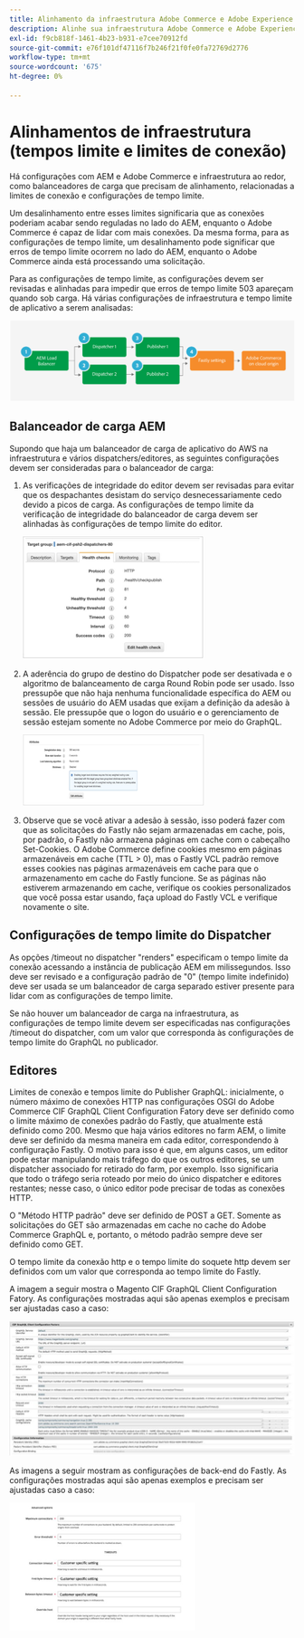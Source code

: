 ```yaml
---
title: Alinhamento da infraestrutura Adobe Commerce e Adobe Experience Manager
description: Alinhe sua infraestrutura Adobe Commerce e Adobe Experience Manager para definir tempos limite e limites de conexão aceitáveis.
exl-id: f9cb818f-1461-4b23-b931-e7cee70912fd
source-git-commit: e76f101df47116f7b246f21f0fe0fa72769d2776
workflow-type: tm+mt
source-wordcount: '675'
ht-degree: 0%

---
```


# Alinhamentos de infraestrutura (tempos limite e limites de conexão)

Há configurações com AEM e Adobe Commerce e infraestrutura ao redor, como balanceadores de carga que precisam de alinhamento, relacionadas a limites de conexão e configurações de tempo limite.

Um desalinhamento entre esses limites significaria que as conexões poderiam acabar sendo reguladas no lado do AEM, enquanto o Adobe Commerce é capaz de lidar com mais conexões. Da mesma forma, para as configurações de tempo limite, um desalinhamento pode significar que erros de tempo limite ocorrem no lado do AEM, enquanto o Adobe Commerce ainda está processando uma solicitação.

Para as configurações de tempo limite, as configurações devem ser revisadas e alinhadas para impedir que erros de tempo limite 503 apareçam quando sob carga. Há várias configurações de infraestrutura e tempo limite de aplicativo a serem analisadas:

![Diagrama numerado descrevendo tempos limite e limites de conexão para AEM](../assets/commerce-at-scale/timeout-settings.svg)

## Balanceador de carga AEM

Supondo que haja um balanceador de carga de aplicativo do AWS na infraestrutura e vários dispatchers/editores, as seguintes configurações devem ser consideradas para o balanceador de carga:

1. As verificações de integridade do editor devem ser revisadas para evitar que os despachantes desistam do serviço desnecessariamente cedo devido a picos de carga. As configurações de tempo limite da verificação de integridade do balanceador de carga devem ser alinhadas às configurações de tempo limite do editor.

   ![Captura de tela mostrando as verificações de integridade do balanceador de carga AEM](../assets/commerce-at-scale/health-checks.png)

1. A aderência do grupo de destino do Dispatcher pode ser desativada e o algoritmo de balanceamento de carga Round Robin pode ser usado. Isso pressupõe que não haja nenhuma funcionalidade específica do AEM ou sessões de usuário do AEM usadas que exijam a definição da adesão à sessão. Ele pressupõe que o logon do usuário e o gerenciamento de sessão estejam somente no Adobe Commerce por meio do GraphQL.

   ![Captura de tela mostrando atributos de adesão à sessão AEM](../assets/commerce-at-scale/session-stickiness.png)

1. Observe que se você ativar a adesão à sessão, isso poderá fazer com que as solicitações do Fastly não sejam armazenadas em cache, pois, por padrão, o Fastly não armazena páginas em cache com o cabeçalho Set-Cookies. O Adobe Commerce define cookies mesmo em páginas armazenáveis em cache (TTL > 0), mas o Fastly VCL padrão remove esses cookies nas páginas armazenáveis em cache para que o armazenamento em cache do Fastly funcione. Se as páginas não estiverem armazenando em cache, verifique os cookies personalizados que você possa estar usando, faça upload do Fastly VCL e verifique novamente o site.

## Configurações de tempo limite do Dispatcher

As opções /timeout no dispatcher &quot;renders&quot; especificam o tempo limite da conexão acessando a instância de publicação AEM em milissegundos. Isso deve ser revisado e a configuração padrão de &quot;0&quot; (tempo limite indefinido) deve ser usada se um balanceador de carga separado estiver presente para lidar com as configurações de tempo limite.

Se não houver um balanceador de carga na infraestrutura, as configurações de tempo limite devem ser especificadas nas configurações /timeout do dispatcher, com um valor que corresponda às configurações de tempo limite do GraphQL no publicador.

## Editores

Limites de conexão e tempos limite do Publisher GraphQL: inicialmente, o número máximo de conexões HTTP nas configurações OSGI do Adobe Commerce CIF GraphQL Client Configuration Fatory deve ser definido como o limite máximo de conexões padrão do Fastly, que atualmente está definido como 200. Mesmo que haja vários editores no farm AEM, o limite deve ser definido da mesma maneira em cada editor, correspondendo à configuração Fastly. O motivo para isso é que, em alguns casos, um editor pode estar manipulando mais tráfego do que os outros editores, se um dispatcher associado for retirado do farm, por exemplo. Isso significaria que todo o tráfego seria roteado por meio do único dispatcher e editores restantes; nesse caso, o único editor pode precisar de todas as conexões HTTP.

O &quot;Método HTTP padrão&quot; deve ser definido de POST a GET. Somente as solicitações do GET são armazenadas em cache no cache do Adobe Commerce GraphQL e, portanto, o método padrão sempre deve ser definido como GET.

O tempo limite da conexão http e o tempo limite do soquete http devem ser definidos com um valor que corresponda ao tempo limite do Fastly.

A imagem a seguir mostra o Magento CIF GraphQL Client Configuration Fatory. As configurações mostradas aqui são apenas exemplos e precisam ser ajustadas caso a caso:

![Captura de tela das configurações de Commerce integration framework](../assets/commerce-at-scale/cif-config.png)

As imagens a seguir mostram as configurações de back-end do Fastly. As configurações mostradas aqui são apenas exemplos e precisam ser ajustadas caso a caso:

![Captura de tela das definições de configuração do administrador do Commerce para o Fastly](../assets/commerce-at-scale/cif-config-advanced.png)
